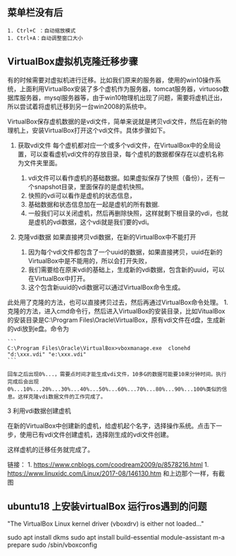 ## 菜单栏没有后
    1. Ctrl+C ：自动缩放模式
    1. Ctrl+A：自动调整窗口大小

## VirtualBox虚拟机克隆迁移步骤
有的时候需要对虚拟机进行迁移。比如我们原来的服务器，使用的win10操作系统，上面利用VirtualBox安装了多个虚机作为服务器，tomcat服务器，virtuoso数据库服务器，mysql服务器等，由于win10物理机出现了问题，需要将虚机迁出，所以尝试着将虚机迁移到另一台win2008的系统中。

VirtualBox保存虚机数据的是vdi文件，简单来说就是拷贝vdi文件，然后在新的物理机上，安装VirtualBox打开这个vdi文件。具体步骤如下。

1. 获取vdi文件
每个虚机都对应一个或多个vdi文件，在VirtualBox中的全局设置，可以查看虚机vdi文件的存放目录，每个虚机的数据都保存在以虚机名称为文件夹里面。
    1. vdi文件可以看作虚机的基础数据。如果虚拟保存了快照（备份），还有一个snapshot目录，里面保存的是虚机快照。
    1. 快照的vdi可以看作是虚机的状态信息，
    1. 基础数据和状态信息加在一起是虚机的所有数据.
    1. 一般我们可以关闭虚机，然后再删除快照，这样就剩下根目录的vdi，也就是虚机的vdi数据，这个vdi就是我们要的vdi。

2. 克隆vdi数据
    如果直接拷贝vdi数据，在新的VirtualBox中不能打开
    1. 因为每个vdi文件都包含了一个uuid的数据，如果直接拷贝，uuid在新的VirtualBox中是不能用的，所以会打开失败，
    1. 我们需要给在原来vdi的基础上，生成新的vdi数据，包含新的uuid，可以在VirtualBox中打开。
    1. 这个包含新uuid的vdi数据可以通过VirtualBox命令生成。

此处用了克隆的方法，也可以直接拷贝过去，然后再通过VirtualBox命令处理。
    1. 克隆的方法，进入cmd命令行，然后进入VirtualBox的安装目录，比如VitualBox的安装目录是C:\Program Files\Oracle\VirtualBox，原有vdi文件在d盘，生成新的vdi放到e盘。命令为

    ```
    C:\Program Files\Oracle\VirtualBox>vboxmanage.exe  clonehd  "d:\xxx.vdi" "e:\xxx.vdi"
    ```

    回车之后出现0%...，需要点时间才能生成vdi文件，10多G的数据可能要10来分钟时间。执行完成后会出现0%...10%...20%...30%...40%...50%...60%...70%...80%...90%...100%类似的信息。这样克隆vdi数据文件的工作完成了。

3 利用vdi数据创建虚机

在新的VirtualBox中创建新的虚机，给虚机起个名字，选择操作系统。点击下一步，使用已有vdi文件创建虚机，选择刚生成的vdi文件创建。

这样虚机的迁移任务就完成了。


链接：
    1. https://www.cnblogs.com/coodream2009/p/8578216.html
    1. https://www.linuxidc.com/Linux/2017-08/146130.htm   和上边那个一样，有截图



## ubuntu18 上安装virtualBox 运行ros遇到的问题

"The VirtualBox Linux kernel driver (vboxdrv) is either not loaded..."

sudo apt install dkms
sudo apt install build-essential module-assistant
m-a prepare
sudo /sbin/vboxconfig


